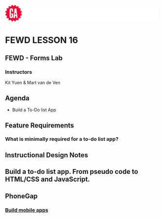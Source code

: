 ![General Assembly](../assets/images/ga.png)
# FEWD LESSON 16

## FEWD - Forms Lab

### Instructors
Kit Yuen & Mart van de Ven



## Agenda
<aside class="notes"></aside>

* Build a To-Do list App



## Feature Requirements
<aside class="notes"></aside>

### What is minimally required for a to-do list app?



## Instructional Design Notes
<aside class="notes"></aside>

## Build a to-do list app. From pseudo code to HTML/CSS and JavaScript.



## PhoneGap
<aside class="notes"></aside>

### [Build mobile apps](http://phonegap.com/)